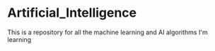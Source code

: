 # Artificial_Intelligence
This is a repository for all the machine learning and AI algorithms I'm learning
